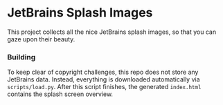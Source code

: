 # JetBrains Splash Images

This project collects all the nice JetBrains splash images, so that you can gaze upon their beauty.

### Building

To keep clear of copyright challenges, this repo does not store any JetBrains data. Instead, everything is downloaded automatically via `scripts/load.py`. After this script finishes, the generated `index.html` contains the splash screen overview.